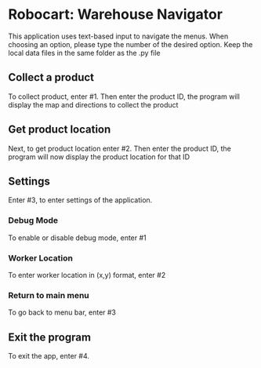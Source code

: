 # Robocart: Warehouse Navigator

This application uses text-based input to navigate the menus.
When choosing an option, please type the number of the desired option. Keep the local data files in the same folder as the .py file

## Collect a product
To collect product, enter #1. Then enter the product ID, the program will display the map and directions to collect the product

## Get product location
Next, to get product location enter #2. Then enter the product ID, the program will now display the product location for that ID

## Settings
Enter #3, to enter settings of the application.

### Debug Mode
To enable or disable debug mode, enter #1

### Worker Location
To enter worker location in (x,y) format, enter #2

### Return to main menu
To go back to menu bar, enter #3

## Exit the program
To exit the app, enter #4.
